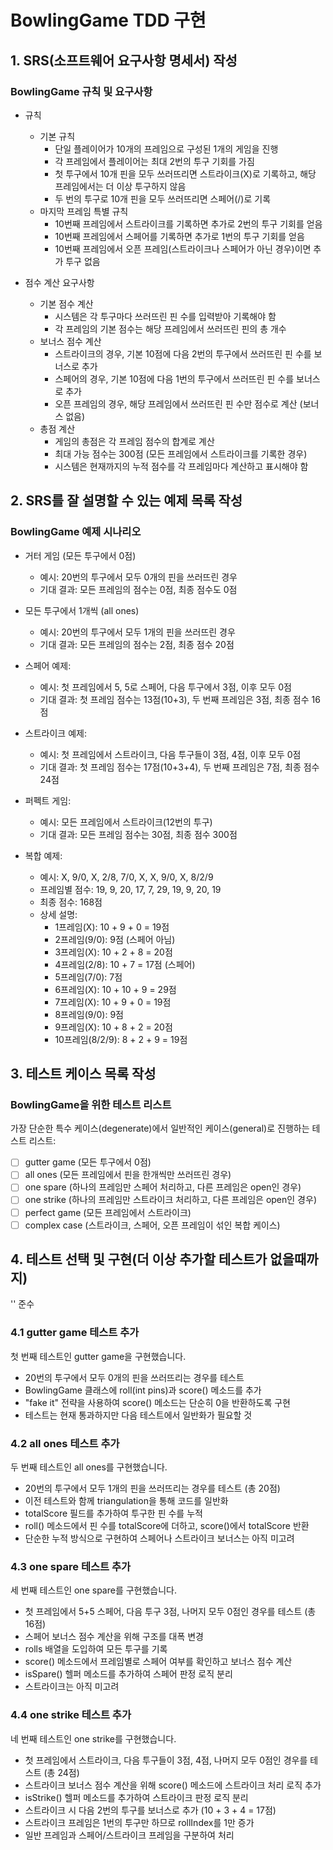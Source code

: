 # BowlingGame TDD 구현

## 1. **SRS(소프트웨어 요구사항 명세서) 작성**

### BowlingGame 규칙 및 요구사항

- 규칙
    - 기본 규칙
        - 단일 플레이어가 10개의 프레임으로 구성된 1개의 게임을 진행
        - 각 프레임에서 플레이어는 최대 2번의 투구 기회를 가짐
        - 첫 투구에서 10개 핀을 모두 쓰러뜨리면 스트라이크(X)로 기록하고, 해당 프레임에서는 더 이상 투구하지 않음
        - 두 번의 투구로 10개 핀을 모두 쓰러뜨리면 스페어(/)로 기록
    - 마지막 프레임 특별 규칙
        - 10번째 프레임에서 스트라이크를 기록하면 추가로 2번의 투구 기회를 얻음
        - 10번째 프레임에서 스페어를 기록하면 추가로 1번의 투구 기회를 얻음
        - 10번째 프레임에서 오픈 프레임(스트라이크나 스페어가 아닌 경우)이면 추가 투구 없음

- 점수 계산 요구사항
    - 기본 점수 계산
        - 시스템은 각 투구마다 쓰러뜨린 핀 수를 입력받아 기록해야 함
        - 각 프레임의 기본 점수는 해당 프레임에서 쓰러뜨린 핀의 총 개수
    - 보너스 점수 계산
        - 스트라이크의 경우, 기본 10점에 다음 2번의 투구에서 쓰러뜨린 핀 수를 보너스로 추가
        - 스페어의 경우, 기본 10점에 다음 1번의 투구에서 쓰러뜨린 핀 수를 보너스로 추가
        - 오픈 프레임의 경우, 해당 프레임에서 쓰러뜨린 핀 수만 점수로 계산 (보너스 없음)
    - 총점 계산
        - 게임의 총점은 각 프레임 점수의 합계로 계산
        - 최대 가능 점수는 300점 (모든 프레임에서 스트라이크를 기록한 경우)
        - 시스템은 현재까지의 누적 점수를 각 프레임마다 계산하고 표시해야 함

## 2. **SRS를 잘 설명할 수 있는 예제 목록 작성**

### BowlingGame 예제 시나리오

- 거터 게임 (모든 투구에서 0점)
    - 예시: 20번의 투구에서 모두 0개의 핀을 쓰러뜨린 경우
    - 기대 결과: 모든 프레임의 점수는 0점, 최종 점수도 0점

- 모든 투구에서 1개씩 (all ones)
    - 예시: 20번의 투구에서 모두 1개의 핀을 쓰러뜨린 경우
    - 기대 결과: 모든 프레임의 점수는 2점, 최종 점수 20점

- 스페어 예제:
    - 예시: 첫 프레임에서 5, 5로 스페어, 다음 투구에서 3점, 이후 모두 0점
    - 기대 결과: 첫 프레임 점수는 13점(10+3), 두 번째 프레임은 3점, 최종 점수 16점

- 스트라이크 예제:
    - 예시: 첫 프레임에서 스트라이크, 다음 투구들이 3점, 4점, 이후 모두 0점
    - 기대 결과: 첫 프레임 점수는 17점(10+3+4), 두 번째 프레임은 7점, 최종 점수 24점

- 퍼펙트 게임:
    - 예시: 모든 프레임에서 스트라이크(12번의 투구)
    - 기대 결과: 모든 프레임 점수는 30점, 최종 점수 300점

- 복합 예제:
    - 예시: X, 9/0, X, 2/8, 7/0, X, X, 9/0, X, 8/2/9
    - 프레임별 점수: 19, 9, 20, 17, 7, 29, 19, 9, 20, 19
    - 최종 점수: 168점
    - 상세 설명:
        - 1프레임(X): 10 + 9 + 0 = 19점
        - 2프레임(9/0): 9점 (스페어 아님)
        - 3프레임(X): 10 + 2 + 8 = 20점
        - 4프레임(2/8): 10 + 7 = 17점 (스페어)
        - 5프레임(7/0): 7점
        - 6프레임(X): 10 + 10 + 9 = 29점
        - 7프레임(X): 10 + 9 + 0 = 19점
        - 8프레임(9/0): 9점
        - 9프레임(X): 10 + 8 + 2 = 20점
        - 10프레임(8/2/9): 8 + 2 + 9 = 19점

## 3. **테스트 케이스 목록 작성**

### BowlingGame을 위한 테스트 리스트

가장 단순한 특수 케이스(degenerate)에서 일반적인 케이스(general)로 진행하는 테스트 리스트:

- [ ] gutter game (모든 투구에서 0점)
- [ ] all ones (모든 프레임에서 핀을 한개씩만 쓰러뜨린 경우)
- [ ] one spare (하나의 프레임만 스페어 처리하고, 다른 프레임은 open인 경우)
- [ ] one strike (하나의 프레임만 스트라이크 처리하고, 다른 프레임은 open인 경우)
- [ ] perfect game (모든 프레임에서 스트라이크)
- [ ] complex case (스트라이크, 스페어, 오픈 프레임이 섞인 복합 케이스)

## 4. **테스트 선택 및 구현(더 이상 추가할 테스트가 없을때까지)**

'<tackle-a-test>' 준수

### 4.1 gutter game 테스트 추가

첫 번째 테스트인 gutter game을 구현했습니다.

- 20번의 투구에서 모두 0개의 핀을 쓰러뜨리는 경우를 테스트
- BowlingGame 클래스에 roll(int pins)과 score() 메소드를 추가
- "fake it" 전략을 사용하여 score() 메소드는 단순히 0을 반환하도록 구현
- 테스트는 현재 통과하지만 다음 테스트에서 일반화가 필요할 것

### 4.2 all ones 테스트 추가

두 번째 테스트인 all ones를 구현했습니다.

- 20번의 투구에서 모두 1개의 핀을 쓰러뜨리는 경우를 테스트 (총 20점)
- 이전 테스트와 함께 triangulation을 통해 코드를 일반화
- totalScore 필드를 추가하여 투구한 핀 수를 누적
- roll() 메소드에서 핀 수를 totalScore에 더하고, score()에서 totalScore 반환
- 단순한 누적 방식으로 구현하여 스페어나 스트라이크 보너스는 아직 미고려

### 4.3 one spare 테스트 추가

세 번째 테스트인 one spare를 구현했습니다.

- 첫 프레임에서 5+5 스페어, 다음 투구 3점, 나머지 모두 0점인 경우를 테스트 (총 16점)
- 스페어 보너스 점수 계산을 위해 구조를 대폭 변경
- rolls 배열을 도입하여 모든 투구를 기록
- score() 메소드에서 프레임별로 스페어 여부를 확인하고 보너스 점수 계산
- isSpare() 헬퍼 메소드를 추가하여 스페어 판정 로직 분리
- 스트라이크는 아직 미고려

### 4.4 one strike 테스트 추가

네 번째 테스트인 one strike를 구현했습니다.

- 첫 프레임에서 스트라이크, 다음 투구들이 3점, 4점, 나머지 모두 0점인 경우를 테스트 (총 24점)
- 스트라이크 보너스 점수 계산을 위해 score() 메소드에 스트라이크 처리 로직 추가
- isStrike() 헬퍼 메소드를 추가하여 스트라이크 판정 로직 분리
- 스트라이크 시 다음 2번의 투구를 보너스로 추가 (10 + 3 + 4 = 17점)
- 스트라이크 프레임은 1번의 투구만 하므로 rollIndex를 1만 증가
- 일반 프레임과 스페어/스트라이크 프레임을 구분하여 처리
